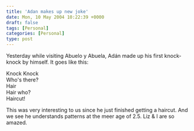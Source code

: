```yaml
---
title: 'Adan makes up new joke'
date: Mon, 10 May 2004 10:22:39 +0000
draft: false
tags: [Personal]
categories: [Personal]
type: post
---
```


Yesterday while visiting Abuelo y Abuela, Adán made up his first knock-knock by himself. It goes like this:

Knock Knock  
Who's there?  
Hair  
Hair who?  
Haircut!

This was very interesting to us since he just finished getting a haircut. And we see he understands patterns at the meer age of 2.5. Liz & I are so amazed.